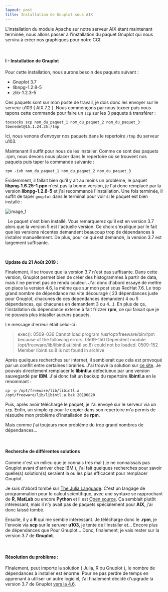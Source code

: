 ```yaml
---
layout: post
title: Installation de Gnuplot sous AIX
---
```

L'installation du module Apache sur notre serveur AIX étant maintenant terminée, nous allons passer à l'installation du paquet Gnuplot qui nous servira à créer nos graphiques pour notre CGI.

&nbsp;
#### __I - Installation de Gnuplot__ 

Pour cette installation, nous aurons besoin des paquets suivant :

- Gnuplot 3.7
- libnpg-1.2.8-5
- zlib-1.2.3-5

Ces paquets sont sur mon poste de travail, je dois donc les envoyer sur le serveur u103 ( AIX 7.2 ). Nous commençons par nous toxoer puis nous tapons cette commande pour faire un `scp` sur les 3 paquets à transférer :
```
toxsocks scp nom_du_paquet_1 nom_du_paquet_2 nom_du_paquet_3 tbenedet@15.1.24.35:/tmp
```

Ici, nous venons d'envoyer nos paquets dans le repertoire `/tmp` du serveur u103.

Maintenant il suffit pour nous de les installer. Comme ce sont des paquets .rpm, nous devons nous placer dans le repertoire où se trouvent nos paquets puis taper la commande suivante :
```
rpm -ivh nom_du_paquet_1 nom_du_paquet_2 nom_du_paquet_3
```

Évidemment, il fallait bien qu'il y ait au moins un problème, le paquet __libpng-1.6.25-1.ppc__ n'est pas la bonne version, je l'ai donc remplacé par la version __libnpg-1.2.8-5__ et j'ai recommancé l'installation. Une fois terminée, il suffit de taper `gnuplot` dans le terminal pour voir si le paquet est bien installé :

![image_1](http://image.noelshack.com/fichiers/2019/31/1/1564405327-gnuplot-ok.png)

&nbsp;
Le paquet s'est bien installé. Vous remarquerez qu'il est en version 3.7 alors que la version 5 est l'actuelle version. Ce choix s'explique par le fait que les versions récentes demandent beaucoup trop de dépendances à installer manuellement. De plus, pour ce qui est demandé, la version 3.7 est largement suffisante.

&nbsp;

__Update du 21 Août 2019 :__

Finalement, il se trouve que la version 3.7 n'est pas suffisante. Dans cette version, Gnuplot permet bien de créer des histogrammes à partir de data, mais il ne permet pas de rendu couleur. J'ai donc d'abord essayé de mettre en place la version 4.6, la même que sur mon post sous RedHat 7.6. Le trop grand nombre de dépendance ma vite découragé ( 23 dépendances juste pour Gnuplot, chacunes de ces dependances demandent 4 ou 5 dépendances, qui chacunes en demandent 3 ou 4...). En plus de ça, l'installation du dépendance externe à fait frizzer __rpm__, ce qui faisait que je ne pouvais plus intasller aucuns paquets.

Le message d'erreur était celui-ci :
> exec(): 0509-036 Cannot load program /usr/opt/freeware/bin/rpm because of the following errors:
        0509-150   Dependent module /opt/freeware/lib/libintl.a(libintl.so.8) could not be loaded.
        0509-152   Member libintl.so.8 is not found in archive
        
Après quelques recherches sur internet, il semblerait que cela est provoqué par un conflit entre certaines librairies. J'ai trouvé la solution sur [ce site](https://www.ibm.com/developerworks/community/forums/html/topic?id=ef9dc17e-dc23-466a-83c5-2fb55655c0ee). Je pouvais directement remplacer le __libintl.a__ défectueux par une version sauvegardé par __IBM__. J'ai donc fait un backup du repertoire __libintl.a__ en le renommant :

```
cp -p /opt/freeware/lib/libintl.a /opt/freeware/lib/libintl.a.bak.20190820
```
Puis, après avoir téléchargé le paquet, je l'ai envoyé sur le serveur via un `scp`. Enfin, un simple `cp` pour le copier dans son repertoire m'a permis de résoudre mon problème d'installation de __rpm__.

Mais comme j'ai toujours mon problème du trop grand nombres de dépendances...

&nbsp;
#### __Recherche de différentes solutions__

Comme c'est un milieu que je connais très mal ( je ne connaissais pas Gnuplot avant d'arriver chez IBM ), j'ai fait quelques recherches pour savoir quelle(s) solution(s) seraient la ou les plus efficacent pour remplacer Gnuplot. 

Je suis d'abord tombé sur [The Julia Language](https://julialang.org/). C'est un langage de programmation pour le calcul scientifique, avec une syntaxe se rapprochant de __R__, __MatLab__ ou encore __Python__ et il est [Open source](https://github.com/JuliaLang/julia). Ça semblait plutôt intéressant, mais il n'y avait pas de paquets spécialement pour __AIX__, j'ai donc laissé tombé.

Ensuite, il y a __R__ qui me semble intéressant. Je télécharge donc le __.rpm__, je l'envoie via __scp__ sur le seruver __u103__, je tente de l'installer et... Encore plus de dépendances que Pour Gnuplot... Donc, finalement, je vais rester sur la version 3.7 de __Gnuplot__. 

&nbsp;
#### __Résolution du problème :__

FInalement, peut importe la solution ( Julia, R ou Gnuplot ), le nombre de dépendances à installer est énorme. Pour ne pas perdre de temps en apprenant à utiliser un autre logiciel, j'ai finalement décidé d'upgrade la version 3.7 de Gnuplot [vers la 4.6](https://t-benedet.github.io/blog/2019/08/27/GNUPDATE.html).
